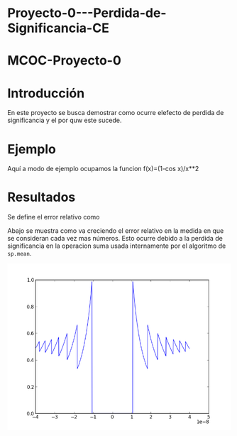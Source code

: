 # Proyecto-0---Perdida-de-Significancia-CE
# MCOC-Proyecto-0


Introducción
==============

En este proyecto se busca demostrar como ocurre elefecto de perdida de significancia y el por quw este sucede. 


Ejemplo
==============


Aquí a modo de ejemplo ocupamos la funcion f(x)=(1-cos x)/x**2   



Resultados
==============

Se define el error relativo como 



Abajo se muestra como va creciendo el error relativo en la medida en que se consideran cada vez mas números. Esto ocurre debido a la perdida de significancia en la operacion suma usada internamente por el algoritmo de `sp.mean`. 

![Results](loss-of-significance.png)


